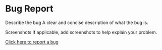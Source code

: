 # Bug Report

Describe the bug A clear and concise description of what the bug is.

Screenshots If applicable, add screenshots to help explain your problem.

[Click here to report a bug](https://github.com/Louis3797/Sociaty/issues)
